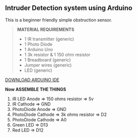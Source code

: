 ## Intruder Detection system using Arduino
This is a beginner friendly simple obstruction sensor.

> **MATERIAL REQUIREMENTS**
> - 1 IR transmitter (generic)
> - 1 Photo Diode
> - 1 Arduino Uno
> - 1 3k resistor & 1 150 ohm resistor
> - 1 Breadboard (generic)
> - Jumper wires (generic)
> - LED (generic) 

[DOWNLOAD ARDUINO IDE](https://www.arduino.cc/en/software)

**Now ASSEMBLE THE THINGS**
1. IR LED Anode => 150 ohms resistor => 5v
2. IR Cathode => GND
3. PhotoDiode Anode => GND
4. PhotoDiode Cathode => 3k ohms resistor => D2
5. PhotoDiode Cathode => A0
6. Green LED => D13
7. Red LED => D12
